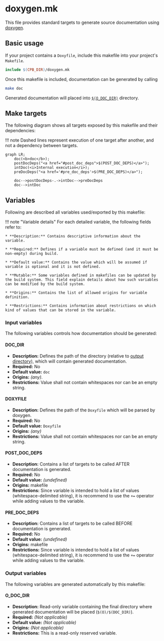 # doxygen.mk

This file provides standard targets to generate source documentation using [doxygen](https://www.doxygen.nl/index.html).

## Basic usage

If your project contains a `Doxyfile`, include this makefile into your project's `Makefile`.

```Makefile
include $(CPB_DIR)/doxygen.mk
```

Once this makefile is included, documentation can be generated by calling

```bash
make doc
```

Generated documentation will placed into [`$(O_DOC_DIR)`](#o_doc_dir) directory.


## Make targets

The following diagram shows all targets exposed by this makefile and their dependencies:

!!! note
    Dashed lines represent execution of one target after another, and not a dependency between targets.

```mermaid
graph LR;
    doc(<b>doc</b>);
    postDocDeps("<a href="#post_doc_deps">$(POST_DOC_DEPS)</a>");
    intDoc(<i>Internal execution</i>);
    preDocDeps("<a href='#pre_doc_deps'>$(PRE_DOC_DEPS)</a>");

    doc-->postDocDeps-.->intDoc-->preDocDeps
    doc-->intDoc
```

## Variables

Following are described all variables used/exported by this makefile:

!!! note "Variable details"
    For each detailed variable, the following fields refer to:

    * **Description:** Contains descriptive information about the variable.

    * **Required:** Defines if a variable must be defined (and it must be non-empty) during build.

    * **Default value:** Contains the value which will be assumed if variable is optional and it is not defined.

    * **Mutable:** Some variables defined in makefiles can be updated by the build system. This field explain details about how such variables can be modified by the build system.

    * **Origins:** Contains the list of allowed origins for variable definition.

    * **Restrictions:** Contains information about restrictions on which kind of values that can be stored in the variable.

### Input variables

The following variables controls how documentation should be generated:

#### DOC_DIR

* **Description:** Defines the path of the directory (relative to [output directory](../user-guide/#output-directories)), which will contain generated documentation.
* **Required:** No
* **Default value:** `doc`
* **Origins:** _(any)_.
* **Restrictions:** Value shall not contain whitespaces nor can be an empty string.

#### DOXYFILE

* **Description:** Defines the path of the `Doxyfile` which will be parsed by doxygen.
* **Required:** No
* **Default value:** `Doxyfile`
* **Origins:** _(any)_
* **Restrictions:** Value shall not contain whitespaces nor can be an empty string.

#### POST_DOC_DEPS

* **Description:** Contains a list of targets to be called AFTER documentation is generated.
* **Required:** No
* **Default value:** _(undefined)_
* **Origins:** makefile
* **Restrictions:** Since variable is intended to hold a list of values (whitespace-delimited string), it is recommend to use the `+=` operator while adding values to the variable.

#### PRE_DOC_DEPS

* **Description:** Contains a list of targets to be called BEFORE documentation is generated.
* **Required:** No
* **Default value:** _(undefined)_
* **Origins:** makefile
* **Restrictions:** Since variable is intended to hold a list of values (whitespace-delimited string), it is recommend to use the `+=` operator while adding values to the variable.

### Output variables

The following variables are generated automatically by this makefile:

#### O_DOC_DIR

* **Description:** Read-only variable containing the final directory where generated documentation will be placed (`$(O)/$(DOC_DIR)`).
* **Required:** _(Not applicable)_
* **Default value:** _(Not applicable)_
* **Origins:** _(Not applicable)_
* **Restrictions:** This is a read-only reserved variable.
